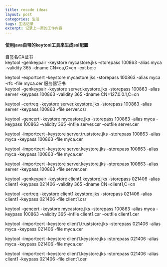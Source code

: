 ```yaml
---
title: recode ideas
layout: post
categories: 生活
tags: 生活记录
excerpt: 记录上一周的工作内容
---
```

#### 使用java自带的keytool工具来生成ssl配置
自签名CA证书  
keytool -genkeypair -keystore mycastore.jks -storepass 100863 -alias myca -validity 365 -dname CN=ca,C=cn -ext bc:c  

keytool -exportcert -keystore mycastore.jks -storepass 100863 -alias myca -rfc -file myca.cer
服务器证书  
keytool -genkeypair -keystore server.keystore.jks -storepass 100863 -alias server -keypass 100863 -validity 365 -dname CN=127.0.0.1,C=cn  

keytool -certreq -keystore server.keystore.jks -storepass 100863 -alias server -keypass 100863 -file server.csr  



keytool -gencert -keystore mycastore.jks -storepass 100863 -alias myca -keypass 100863 -validity 365 -infile server.csr -outfile server.cer  



keytool -importcert -keystore server.truststore.jks -storepass 100863 -alias myca -keypass 100863 -file myca.cer  
 



keytool -importcert -keystore server.keystore.jks -storepass 100863 -alias myca -keypass 100863 -file myca.cer  


keytool -importcert -keystore server.keystore.jks -storepass 100863 -alias server -keypass 100863 -file server.cer  


keytool -genkeypair -keystore client1.keystore.jks -storepass 021406 -alias client1 -keypass 021406 -validity 365 -dname CN=client1,C=cn  

keytool -certreq -keystore client1.keystore.jks -storepass 021406 -alias client1 -keypass 021406 -file client1.csr  


keytool -gencert -keystore mycastore.jks -storepass 100863 -alias myca -keypass 100863 -validity 365 -infile client1.csr -outfile client1.cer  



keytool -importcert -keystore client1.truststore.jks -storepass 021406 -alias myca -keypass 021406 -file myca.cer  



keytool -importcert -keystore client1.keystore.jks -storepass 021406 -alias myca -keypass 021406 -file myca.cer  


keytool -importcert -keystore client1.keystore.jks -storepass 021406 -alias client1 -keypass 021406 -file client1.cer  


